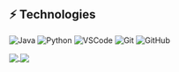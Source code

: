 ## ⚡ Technologies


![Java](https://img.shields.io/badge/-Java(JDK)-black?style=flat-square&logo=java)
![Python](https://img.shields.io/badge/-Python-black?style=flat-square&logo=python)
![VSCode](https://img.shields.io/badge/-VSCode-black?style=flat-square&logo=visualstrudiocode)
![Git](https://img.shields.io/badge/-Git-black?style=flat-square&logo=git)
![GitHub](https://img.shields.io/badge/-GitHub-black?style=flat-square&logo=github)

<a href="https://github.com/immalz/github-readme-stats">
  <img align="center" src="https://github-readme-stats.vercel.app/api?username=immalz&show_icons=true&theme=gotham"/>
</a>

<a href="https://github.com/JosephRiosHenao/github-readme-stats">
  <img align="center" src="https://github-readme-stats.vercel.app/api/top-langs/?username=immalz&layout=compact&show_icons=true&theme=gotham"/>
</a>
